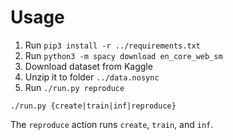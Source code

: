 # Usage 

1. Run `pip3 install -r ../requirements.txt`
2. Run `python3 -m spacy download en_core_web_sm` 
3. Download dataset from Kaggle
4. Unzip it to folder `../data.nosync`
5. Run `./run.py reproduce`

`./run.py {create|train|inf|reproduce}`

The `reproduce` action runs `create`, `train`, and `inf`.
